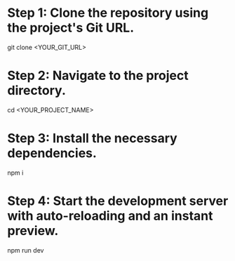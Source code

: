 # Step 1: Clone the repository using the project's Git URL.

git clone <YOUR_GIT_URL>

# Step 2: Navigate to the project directory.

cd <YOUR_PROJECT_NAME>

# Step 3: Install the necessary dependencies.

npm i

# Step 4: Start the development server with auto-reloading and an instant preview.

npm run dev


